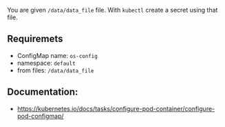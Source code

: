 You are given `/data/data_file` file. With `kubectl` create a secret using that file.

## Requiremets
- ConfigMap name: `os-config`
- namespace: `default`
- from files: `/data/data_file`

## Documentation:
- https://kubernetes.io/docs/tasks/configure-pod-container/configure-pod-configmap/

